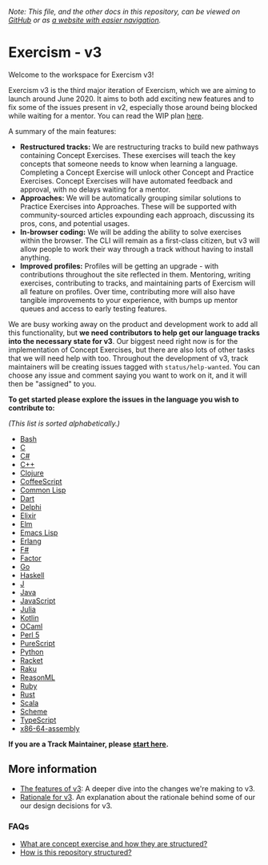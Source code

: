 _Note: This file, and the other docs in this repository, can be viewed on [GitHub](https://github.com/exercism/v3) or as [a website with easier navigation](https://exercism.github.io/v3)._

# Exercism - v3

Welcome to the workspace for Exercism v3!

Exercism v3 is the third major iteration of Exercism, which we are aiming to launch around June 2020. It aims to both add exciting new features and to fix some of the issues present in v2, especially those around being blocked while waiting for a mentor. You can read the WIP plan [here](https://github.com/exercism/v3/issues/690).

A summary of the main features:

- **Restructured tracks:** We are restructuring tracks to build new pathways containing Concept Exercises. These exercises will teach the key concepts that someone needs to know when learning a language. Completing a Concept Exercise will unlock other Concept and Practice Exercises. Concept Exercises will have automated feedback and approval, with no delays waiting for a mentor.
- **Approaches:** We will be automatically grouping similar solutions to Practice Exercises into Approaches. These will be supported with community-sourced articles expounding each approach, discussing its pros, cons, and potential usages.
- **In-browser coding:** We will be adding the ability to solve exercises within the browser. The CLI will remain as a first-class citizen, but v3 will allow people to work their way through a track without having to install anything.
- **Improved profiles:** Profiles will be getting an upgrade - with contributions throughout the site reflected in them. Mentoring, writing exercises, contributing to tracks, and maintaining parts of Exercism will all feature on profiles. Over time, contributing more will also have tangible improvements to your experience, with bumps up mentor queues and access to early testing features.

We are busy working away on the product and development work to add all this functionality, but **we need contributors to help get our language tracks into the necessary state for v3**. Our biggest need right now is for the implementation of Concept Exercises, but there are also lots of other tasks that we will need help with too. Throughout the development of v3, track maintainers will be creating issues tagged with `status/help-wanted`. You can choose any issue and comment saying you want to work on it, and it will then be "assigned" to you.

**To get started please explore the issues in the language you wish to contribute to:**

_(This list is sorted alphabetically.)_

- [Bash][track-bash]
- [C][track-c]
- [C#][track-csharp]
- [C++][track-cpp]
- [Clojure][track-clojure]
- [CoffeeScript][track-coffeescript]
- [Common Lisp][track-common-lisp]
- [Dart][track-dart]
- [Delphi][track-delphi]
- [Elixir][track-elixir]
- [Elm][track-elm]
- [Emacs Lisp][track-emacs-lisp]
- [Erlang][track-erlang]
- [F#][track-fsharp]
- [Factor][track-factor]
- [Go][track-go]
- [Haskell][track-haskell]
- [J][track-j]
- [Java][track-java]
- [JavaScript][track-javascript]
- [Julia][track-julia]
- [Kotlin][track-kotlin]
- [OCaml][track-ocaml]
- [Perl 5][track-perl5]
- [PureScript][track-purescript]
- [Python][track-python]
- [Racket][track-racket]
- [Raku][track-raku]
- [ReasonML][track-reasonml]
- [Ruby][track-ruby]
- [Rust][track-rust]
- [Scala][track-scala]
- [Scheme][track-scheme]
- [TypeScript][track-typescript]
- [x86-64-assembly][track-x86-64-assembly]

**If you are a Track Maintainer, please [start here](./docs/maintainers/README.md).**

## More information

- [The features of v3](./docs/features-of-v3.md): A deeper dive into the changes we're making to v3.
- [Rationale for v3](./docs/rationale-for-v3.md). An explanation about the rationale behind some of our our design decisions for v3.

### FAQs

- [What are concept exercise and how they are structured?](./docs/concept-exercises.md)
- [How is this repository structured?](./docs/maintainers/repository-structure.md)

[track-bash]: https://github.com/exercism/v3/issues?utf8=%E2%9C%93&q=is%3Aissue+is%3Aopen+label%3Astatus%2Fhelp-wanted+label%3Atrack%2Fbash
[track-c]: https://github.com/exercism/v3/issues?utf8=%E2%9C%93&q=is%3Aissue+is%3Aopen+label%3Astatus%2Fhelp-wanted+label%3Atrack%2Fc
[track-csharp]: https://github.com/exercism/v3/issues?utf8=%E2%9C%93&q=is%3Aissue+is%3Aopen+label%3Astatus%2Fhelp-wanted+label%3Atrack%2Fcsharp
[track-cpp]: https://github.com/exercism/v3/issues?utf8=%E2%9C%93&q=is%3Aissue+is%3Aopen+label%3Astatus%2Fhelp-wanted+label%3Atrack%2Fcpp
[track-coffeescript]: https://github.com/exercism/v3/issues?utf8=%E2%9C%93&q=is%3Aissue+is%3Aopen+label%3Astatus%2Fhelp-wanted+label%3Atrack%2Fcoffeescript
[track-clojure]: https://github.com/exercism/v3/issues?utf8=%E2%9C%93&q=is%3Aissue+is%3Aopen+label%3Astatus%2Fhelp-wanted+label%3Atrack%2Fclojure
[track-common-lisp]: https://github.com/exercism/v3/issues?utf8=%E2%9C%93&q=is%3Aissue+is%3Aopen+label%3Astatus%2Fhelp-wanted+label%3Atrack%2Fcommon-lisp
[track-dart]: https://github.com/exercism/v3/issues?utf8=%E2%9C%93&q=is%3Aissue+is%3Aopen+label%3Astatus%2Fhelp-wanted+label%3Atrack%2Fdart
[track-delphi]: https://github.com/exercism/v3/issues?utf8=%E2%9C%93&q=is%3Aissue+is%3Aopen+label%3Astatus%2Fhelp-wanted+label%3Atrack%2Fdelphi
[track-elixir]: https://github.com/exercism/v3/issues?utf8=%E2%9C%93&q=is%3Aissue+is%3Aopen+label%3Astatus%2Fhelp-wanted+label%3Atrack%2Felixir
[track-elm]: https://github.com/exercism/v3/issues?utf8=%E2%9C%93&q=is%3Aissue+is%3Aopen+label%3Astatus%2Fhelp-wanted+label%3Atrack%2Felm
[track-emacs-lisp]: https://github.com/exercism/v3/issues?utf8=%E2%9C%93&q=is%3Aissue+is%3Aopen+label%3Astatus%2Fhelp-wanted+label%3Atrack%2Femacs-lisp
[track-erlang]: https://github.com/exercism/v3/issues?utf8=%E2%9C%93&q=is%3Aissue+is%3Aopen+label%3Astatus%2Fhelp-wanted+label%3Atrack%2Ferlang
[track-fsharp]: https://github.com/exercism/v3/issues?utf8=%E2%9C%93&q=is%3Aissue+is%3Aopen+label%3Astatus%2Fhelp-wanted+label%3Atrack%2Ffsharp
[track-factor]: https://github.com/exercism/v3/issues?utf8=%E2%9C%93&q=is%3Aissue+is%3Aopen+label%3Astatus%2Fhelp-wanted+label%3Atrack%2Ffactor
[track-go]: https://github.com/exercism/v3/issues?utf8=%E2%9C%93&q=is%3Aissue+is%3Aopen+label%3Astatus%2Fhelp-wanted+label%3Atrack%2Fgo
[track-haskell]: https://github.com/exercism/v3/issues?utf8=%E2%9C%93&q=is%3Aissue+is%3Aopen+label%3Astatus%2Fhelp-wanted+label%3Atrack%2Fhaskell
[track-j]: https://github.com/exercism/v3/issues?utf8=%E2%9C%93&q=is%3Aissue+is%3Aopen+label%3Astatus%2Fhelp-wanted+label%3Atrack%2Fj
[track-java]: https://github.com/exercism/v3/issues?utf8=%E2%9C%93&q=is%3Aissue+is%3Aopen+label%3Astatus%2Fhelp-wanted+label%3Atrack%2Fjava
[track-javascript]: https://github.com/exercism/v3/issues?utf8=%E2%9C%93&q=is%3Aissue+is%3Aopen+label%3Astatus%2Fhelp-wanted+label%3Atrack%2Fjavascript
[track-julia]: https://github.com/exercism/v3/issues?utf8=%E2%9C%93&q=is%3Aissue+is%3Aopen+label%3Astatus%2Fhelp-wanted+label%3Atrack%2Fjulia
[track-kotlin]: https://github.com/exercism/v3/issues?utf8=%E2%9C%93&q=is%3Aissue+is%3Aopen+label%3Astatus%2Fhelp-wanted+label%3Atrack%2Fkotlin
[track-ocaml]: https://github.com/exercism/v3/issues?utf8=%E2%9C%93&q=is%3Aissue+is%3Aopen+label%3Astatus%2Fhelp-wanted+label%3Atrack%2Focaml
[track-perl5]: https://github.com/exercism/v3/issues?utf8=%E2%9C%93&q=is%3Aissue+is%3Aopen+label%3Astatus%2Fhelp-wanted+label%3Atrack%2Fperl5
[track-purescript]: https://github.com/exercism/v3/issues?utf8=%E2%9C%93&q=is%3Aissue+is%3Aopen+label%3Astatus%2Fhelp-wanted+label%3Atrack%2Fpurescript
[track-python]: https://github.com/exercism/v3/issues?utf8=%E2%9C%93&q=is%3Aissue+is%3Aopen+label%3Astatus%2Fhelp-wanted+label%3Atrack%2Fpython
[track-raku]: https://github.com/exercism/v3/issues?utf8=%E2%9C%93&q=is%3Aissue+is%3Aopen+label%3Astatus%2Fhelp-wanted+label%3Atrack%2Fraku
[track-racket]: https://github.com/exercism/v3/issues?utf8=%E2%9C%93&q=is%3Aissue+is%3Aopen+label%3Astatus%2Fhelp-wanted+label%3Atrack%2Fracket
[track-reasonml]: https://github.com/exercism/v3/issues?utf8=%E2%9C%93&q=is%3Aissue+is%3Aopen+label%3Astatus%2Fhelp-wanted+label%3Atrack%2Freasonml
[track-ruby]: https://github.com/exercism/v3/issues?utf8=%E2%9C%93&q=is%3Aissue+is%3Aopen+label%3Astatus%2Fhelp-wanted+label%3Atrack%2Fruby
[track-rust]: https://github.com/exercism/v3/issues?utf8=%E2%9C%93&q=is%3Aissue+is%3Aopen+label%3Astatus%2Fhelp-wanted+label%3Atrack%2Frust
[track-scala]: https://github.com/exercism/v3/issues?utf8=%E2%9C%93&q=is%3Aissue+is%3Aopen+label%3Astatus%2Fhelp-wanted+label%3Atrack%2Fscala
[track-scheme]: https://github.com/exercism/v3/issues?utf8=%E2%9C%93&q=is%3Aissue+is%3Aopen+label%3Astatus%2Fhelp-wanted+label%3Atrack%2Fscheme
[track-typescript]: https://github.com/exercism/v3/issues?utf8=%E2%9C%93&q=is%3Aissue+is%3Aopen+label%3Astatus%2Fhelp-wanted+label%3Atrack%2Ftypescript
[track-x86-64-assembly]: https://github.com/exercism/v3/issues?utf8=%E2%9C%93&q=is%3Aissue+is%3Aopen+label%3Astatus%2Fhelp-wanted+label%3Atrack%2Fx86-64-assembly
